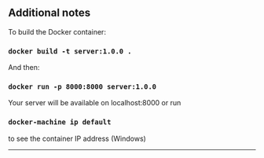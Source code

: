 ## Additional notes

To build the Docker container:
### `docker build -t server:1.0.0 .`

And then:
### `docker run -p 8000:8000 server:1.0.0`

Your server will be available on localhost:8000 or run
### `docker-machine ip default`
to see the container IP address (Windows)

---
